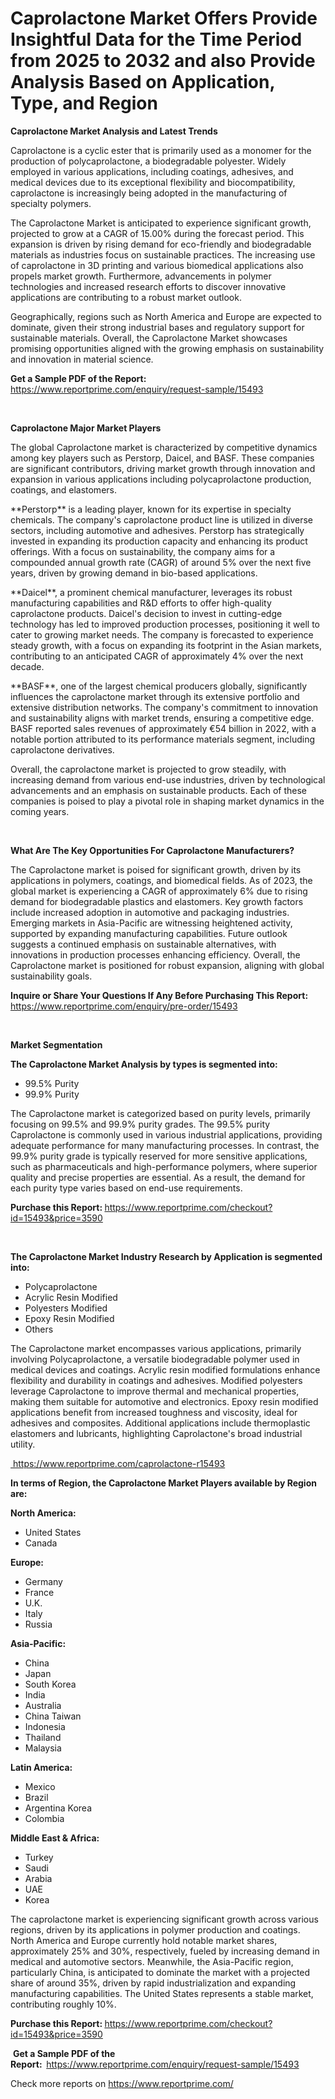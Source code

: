 <p><h1>Caprolactone Market Offers Provide Insightful Data for the Time Period from 2025 to 2032 and also Provide Analysis Based on Application, Type, and Region</h1></p><p><strong>Caprolactone Market Analysis and Latest Trends</strong></p>
<p><p>Caprolactone is a cyclic ester that is primarily used as a monomer for the production of polycaprolactone, a biodegradable polyester. Widely employed in various applications, including coatings, adhesives, and medical devices due to its exceptional flexibility and biocompatibility, caprolactone is increasingly being adopted in the manufacturing of specialty polymers.</p><p>The Caprolactone Market is anticipated to experience significant growth, projected to grow at a CAGR of 15.00% during the forecast period. This expansion is driven by rising demand for eco-friendly and biodegradable materials as industries focus on sustainable practices. The increasing use of caprolactone in 3D printing and various biomedical applications also propels market growth. Furthermore, advancements in polymer technologies and increased research efforts to discover innovative applications are contributing to a robust market outlook.</p><p>Geographically, regions such as North America and Europe are expected to dominate, given their strong industrial bases and regulatory support for sustainable materials. Overall, the Caprolactone Market showcases promising opportunities aligned with the growing emphasis on sustainability and innovation in material science.</p></p>
<p><strong>Get a Sample PDF of the Report:&nbsp;</strong> <a href="https://www.reportprime.com/enquiry/request-sample/15493?utm_campaign=2778&utm_medium=2&utm_source=Github&utm_content=ia&utm_term=20032025&utm_id=caprolactone">https://www.reportprime.com/enquiry/request-sample/15493</a></p>
<p>&nbsp;</p>
<p><strong>Caprolactone Major Market Players</strong></p>
<p><p>The global Caprolactone market is characterized by competitive dynamics among key players such as Perstorp, Daicel, and BASF. These companies are significant contributors, driving market growth through innovation and expansion in various applications including polycaprolactone production, coatings, and elastomers.</p><p>**Perstorp** is a leading player, known for its expertise in specialty chemicals. The company's caprolactone product line is utilized in diverse sectors, including automotive and adhesives. Perstorp has strategically invested in expanding its production capacity and enhancing its product offerings. With a focus on sustainability, the company aims for a compounded annual growth rate (CAGR) of around 5% over the next five years, driven by growing demand in bio-based applications.</p><p>**Daicel**, a prominent chemical manufacturer, leverages its robust manufacturing capabilities and R&D efforts to offer high-quality caprolactone products. Daicel's decision to invest in cutting-edge technology has led to improved production processes, positioning it well to cater to growing market needs. The company is forecasted to experience steady growth, with a focus on expanding its footprint in the Asian markets, contributing to an anticipated CAGR of approximately 4% over the next decade.</p><p>**BASF**, one of the largest chemical producers globally, significantly influences the caprolactone market through its extensive portfolio and extensive distribution networks. The company's commitment to innovation and sustainability aligns with market trends, ensuring a competitive edge. BASF reported sales revenues of approximately €54 billion in 2022, with a notable portion attributed to its performance materials segment, including caprolactone derivatives.</p><p>Overall, the caprolactone market is projected to grow steadily, with increasing demand from various end-use industries, driven by technological advancements and an emphasis on sustainable products. Each of these companies is poised to play a pivotal role in shaping market dynamics in the coming years.</p></p>
<p>&nbsp;</p>
<p><strong>What Are The Key Opportunities For Caprolactone Manufacturers?</strong></p>
<p><p>The Caprolactone market is poised for significant growth, driven by its applications in polymers, coatings, and biomedical fields. As of 2023, the global market is experiencing a CAGR of approximately 6% due to rising demand for biodegradable plastics and elastomers. Key growth factors include increased adoption in automotive and packaging industries. Emerging markets in Asia-Pacific are witnessing heightened activity, supported by expanding manufacturing capabilities. Future outlook suggests a continued emphasis on sustainable alternatives, with innovations in production processes enhancing efficiency. Overall, the Caprolactone market is positioned for robust expansion, aligning with global sustainability goals.</p></p>
<p><strong>Inquire or Share Your Questions If Any Before Purchasing This Report:</strong> <a href="https://www.reportprime.com/enquiry/pre-order/15493?utm_campaign=2778&utm_medium=2&utm_source=Github&utm_content=ia&utm_term=20032025&utm_id=caprolactone">https://www.reportprime.com/enquiry/pre-order/15493</a></p>
<p>&nbsp;</p>
<p><strong>Market Segmentation</strong></p>
<p><strong>The Caprolactone Market Analysis by types is segmented into:</strong></p>
<p><ul><li>99.5% Purity</li><li>99.9% Purity</li></ul></p>
<p><p>The Caprolactone market is categorized based on purity levels, primarily focusing on 99.5% and 99.9% purity grades. The 99.5% purity Caprolactone is commonly used in various industrial applications, providing adequate performance for many manufacturing processes. In contrast, the 99.9% purity grade is typically reserved for more sensitive applications, such as pharmaceuticals and high-performance polymers, where superior quality and precise properties are essential. As a result, the demand for each purity type varies based on end-use requirements.</p></p>
<p><strong>Purchase this Report:&nbsp;</strong><a href="https://www.reportprime.com/checkout?id=15493&price=3590&utm_campaign=2778&utm_medium=2&utm_source=Github&utm_content=ia&utm_term=20032025&utm_id=caprolactone">https://www.reportprime.com/checkout?id=15493&price=3590</a></p>
<p>&nbsp;</p>
<p><strong>The Caprolactone Market Industry Research by Application is segmented into:</strong></p>
<p><ul><li>Polycaprolactone</li><li>Acrylic Resin Modified</li><li>Polyesters Modified</li><li>Epoxy Resin Modified</li><li>Others</li></ul></p>
<p><p>The Caprolactone market encompasses various applications, primarily involving Polycaprolactone, a versatile biodegradable polymer used in medical devices and coatings. Acrylic resin modified formulations enhance flexibility and durability in coatings and adhesives. Modified polyesters leverage Caprolactone to improve thermal and mechanical properties, making them suitable for automotive and electronics. Epoxy resin modified applications benefit from increased toughness and viscosity, ideal for adhesives and composites. Additional applications include thermoplastic elastomers and lubricants, highlighting Caprolactone's broad industrial utility.</p></p>
<p><a href="https://www.reportprime.com/caprolactone-r15493?utm_campaign=2778&utm_medium=2&utm_source=Github&utm_content=ia&utm_term=20032025&utm_id=caprolactone">&nbsp;https://www.reportprime.com/caprolactone-r15493</a></p>
<p><strong>In terms of Region, the Caprolactone Market Players available by Region are:</strong></p>
<p>
    <p> <strong> North America: </strong>
        <ul>
            <li>United States</li>
            <li>Canada</li>
        </ul>
        </p> 
    <p> <strong> Europe: </strong>
        <ul>
            <li>Germany</li>
            <li>France</li>
            <li>U.K.</li>
            <li>Italy</li>
            <li>Russia</li>
        </ul>
        </p> 
    <p> <strong> Asia-Pacific: </strong>
        <ul>
            <li>China</li>
            <li>Japan</li>
            <li>South Korea</li>
            <li>India</li>
            <li>Australia</li>
            <li>China Taiwan</li>
            <li>Indonesia</li>
            <li>Thailand</li>
            <li>Malaysia</li>
        </ul>
        </p> 
    <p> <strong> Latin America: </strong>
        <ul>
            <li>Mexico</li>
            <li>Brazil</li>
            <li>Argentina Korea</li>
            <li>Colombia</li>
        </ul>
        </p> 
    <p> <strong> Middle East & Africa: </strong>
        <ul>
            <li>Turkey</li>
            <li>Saudi</li>
            <li>Arabia</li>
            <li>UAE</li>
            <li>Korea</li>
        </ul>
    </p>
    </p>
<p><p>The caprolactone market is experiencing significant growth across various regions, driven by its applications in polymer production and coatings. North America and Europe currently hold notable market shares, approximately 25% and 30%, respectively, fueled by increasing demand in medical and automotive sectors. Meanwhile, the Asia-Pacific region, particularly China, is anticipated to dominate the market with a projected share of around 35%, driven by rapid industrialization and expanding manufacturing capabilities. The United States represents a stable market, contributing roughly 10%.</p></p>
<p><strong>Purchase this Report: </strong><a href="https://www.reportprime.com/checkout?id=15493&price=3590&utm_campaign=2778&utm_medium=2&utm_source=Github&utm_content=ia&utm_term=20032025&utm_id=caprolactone">https://www.reportprime.com/checkout?id=15493&price=3590</a></p>
<p>&nbsp;<strong>Get a Sample PDF of the Report:&nbsp;&nbsp;</strong><a href="https://www.reportprime.com/enquiry/request-sample/15493?utm_campaign=2778&utm_medium=2&utm_source=Github&utm_content=ia&utm_term=20032025&utm_id=caprolactone">https://www.reportprime.com/enquiry/request-sample/15493</a></p>
<p><strong></strong></p>
<p>Check more reports on <a href="https://www.reportprime.com/?utm_campaign=2778&utm_medium=2&utm_source=Github&utm_content=ia&utm_term=20032025&utm_id=caprolactone">https://www.reportprime.com/</a></p>